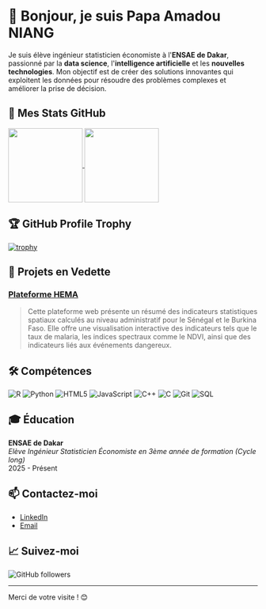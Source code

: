 # 👋 Bonjour, je suis Papa Amadou NIANG

Je suis élève ingénieur statisticien économiste à l'**ENSAE de Dakar**, passionné par la **data science**, l'**intelligence artificielle** et les **nouvelles technologies**. Mon objectif est de créer des solutions innovantes qui exploitent les données pour résoudre des problèmes complexes et améliorer la prise de décision.

## 🚀 Mes Stats GitHub

<a href="https://github.com/anuraghazra/github-readme-stats">
  <img height=150 align="center" src="https://github-readme-stats.vercel.app/api?username=PapaAmad&show_icons=true&theme=transparent" />
</a>

<a href="https://github.com/anuraghazra/convoychat">
  <img height=150 align="center" src="https://github-readme-stats.vercel.app/api/top-langs/?username=PapaAmad&show_icons=true&theme=transparent&layout=compact&card_width=320" />
</a>

## 🏆 GitHub Profile Trophy

[![trophy](https://github-profile-trophy.vercel.app/?username=PapaAmad&theme=matrix)](https://github.com/PapaAmad/github-profile-trophy)

## 🌟 Projets en Vedette

### [Plateforme HEMA](https://papaamad.github.io/Plateforme-HEMA/)
> Cette plateforme web présente un résumé des indicateurs statistiques spatiaux calculés au niveau administratif pour le Sénégal et le Burkina Faso. Elle offre une visualisation interactive des indicateurs tels que le taux de malaria, les indices spectraux comme le NDVI, ainsi que des indicateurs liés aux événements dangereux.

## 🛠 Compétences

![R](https://img.shields.io/badge/R-276DC3?style=for-the-badge&logo=r&logoColor=white)
![Python](https://img.shields.io/badge/Python-3776AB?style=for-the-badge&logo=python&logoColor=white)
![HTML5](https://img.shields.io/badge/HTML5-E34F26?style=for-the-badge&logo=html5&logoColor=white)
![JavaScript](https://img.shields.io/badge/JavaScript-F7DF1E?style=for-the-badge&logo=javascript&logoColor=black)
![C++](https://img.shields.io/badge/C++-00599C?style=for-the-badge&logo=c%2B%2B&logoColor=white)
![C](https://img.shields.io/badge/C-00599C?style=for-the-badge&logo=c&logoColor=white)
![Git](https://img.shields.io/badge/Git-F05032?style=for-the-badge&logo=git&logoColor=white)
![SQL](https://img.shields.io/badge/SQL-4479A1?style=for-the-badge&logo=sql&logoColor=white)

## 🎓 Éducation

**ENSAE de Dakar**  
*Elève Ingénieur Statisticien Économiste en 3ème année de formation (Cycle long)*  
2025 - Présent

## 📫 Contactez-moi

- [LinkedIn](https://www.linkedin.com/in/papa-amadou-niang-a97081250)
- [Email](mailto:papaamadouniang2004@gmail.com)

## 📈 Suivez-moi

![GitHub followers](https://img.shields.io/github/followers/PapaAmad?label=Followers&style=social)

---

Merci de votre visite ! 😊

